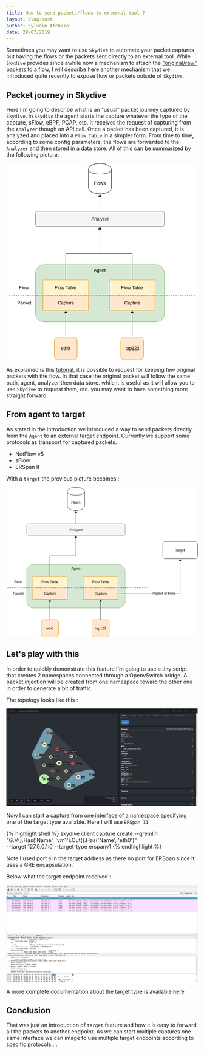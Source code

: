 ```yaml
---
title: How to send packets/flows to external tool ?
layout: blog-post
author: Sylvain Afchain
date: 29/07/2019
---
```


Sometimes you may want to use `Skydive` to automate your packet captures but having the flows or the packets sent directly to an external tool.
While `Skydive` provides since awhile now a mechanism to attach the ["original/raw"](/tutorials/first-steps-7.html#keep-original-packets) packets to a flow,
I will describe here another mechanism that we introduced quite recently to expose flow or packets outside of `Skydive`. 

## Packet journey in Skydive

Here I'm going to describe what is an "usual" packet journey captured by `Skydive`. In `Skydive` the agent starts the capture whatever the type of the capture, sFlow, eBPF, PCAP, etc. It receives the request of capturing from the `Analyzer` though an API call. Once a packet has been captured, it is analyzed and placed into a `Flow Table` in a simpler form. From time to time, according to some config parameters, the flows are forwarded to the `Analyzer` and then stored in a data store. All of this can be summarized by the following picture.

<center>
<p>
  <a href="/assets/images/blog/capture-targets-1.png" data-lightbox="Targets-1" data-title="Skydive capture targets">
    <img src="/assets/images/blog/capture-targets-1.png"/>
  </a>
</p>
</center>

As explained is this [tutorial](/tutorials/first-steps-7.html#keep-original-packets), it is possible to request for keeping few original packets with the flow.
In that case the original packet will follow the same path, agent, analyzer then data store. while it is useful as it will allow you to use `Skydive` to request them, etc. you may want to have something more straight forward.

## From agent to target

As stated in the introduction we introduced a way to send packets directly from the `Agent` to an external target endpoint. Currently we support some protocols as
transport for captured packets.

* NetFlow v5
* sFlow
* ERSpan II

With a `target` the previous picture becomes :

<center>
<p>
  <a href="/assets/images/blog/capture-targets-2.png" data-lightbox="Targets-2" data-title="Skydive capture targets">
    <img src="/assets/images/blog/capture-targets-2.png"/>
  </a>
</p>
</center>

## Let's play with this

In order to quickly demonstrate this feature I'm going to use a tiny script that creates 2 namespaces connected through a OpenvSwitch
bridge. A packet injection will be created from one namespace toward the other one in order to generate a bit of traffic. 

The topology looks like this :

<center>
<p>
  <a href="/assets/images/blog/capture-targets-3.png" data-lightbox="Targets-3" data-title="Skydive capture targets">
    <img src="/assets/images/blog/capture-targets-3.png"/>
  </a>
</p>
</center>

Now I can start a capture from one interface of a namespace specifying one of the target type available. Here I will use `ERSpan II`

{% highlight shell %}
skydive client capture create --gremlin "G.V().Has('Name', 'vm1').Out().Has('Name', 'eth0')" \
  --target 127.0.0.1:0 --target-type erspanv1
{% endhighlight %}

Note I used port `0` in the target address as there no port for ERSpan since it uses a GRE encapsulation.

Below what the target endpoint received :

<center>
<p>
  <a href="/assets/images/blog/capture-targets-4.png" data-lightbox="Targets-4" data-title="Skydive capture targets">
    <img src="/assets/images/blog/capture-targets-4.png"/>
  </a>
</p>
</center>

A more complete documentation about the target type is available [here](/documentation/cli#targets)

## Conclusion

That was just an introduction of `target` feature and how it is easy to forward all the packets to another endpoint. As we can start multiple captures one same interface we can image to use multiple target endpoints according to specific protocols....
